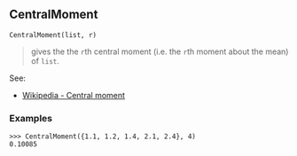 ## CentralMoment

``` 
CentralMoment(list, r)
``` 

> gives the the `r`th central moment (i.e. the `r`th moment about the mean) of `list`.
  
See:  
* [Wikipedia - Central moment](https://en.wikipedia.org/wiki/Central_moment)
 

### Examples
``` 
>>> CentralMoment({1.1, 1.2, 1.4, 2.1, 2.4}, 4)
0.10085
```  

